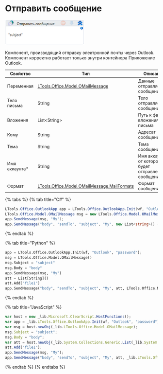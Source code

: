 # Отправить сообщение

![](<../../../.gitbook/assets/image (73).png>)

Компонент, производящий отправку электронной почты через Outlook. Компонент корректно работает только внутри контейнера Приложение Outlook.

| Свойство       | Тип                                                                                   | Описание                                             |
| -------------- | ------------------------------------------------------------------------------------- | ---------------------------------------------------- |
| Переменная     | [LTools.Office.Model.OMailMessage](../els\_mail/datatypes/omailmessage.md)            | Данные отправляемого сообщения                       |
| Тело письма    | String                                                                                | Тело отправляемого сообщения                         |
| Вложения       | List\<String>                                                                         | Путь к файлу вложения письма                         |
| Кому           | String                                                                                | Адресат сообщения                                    |
| Тема           | String                                                                                | Тема сообщения                                       |
| Имя аккаунта\* | String                                                                                | Имя аккаунта, от которого будет отправлено сообщение |
| Формат         | [LTools.Office.Model.OMailMessage.MailFormats](../els\_mail/datatypes/mailformats.md) | Формат сообщения                                     |

{% tabs %}
{% tab title="C#" %}
```csharp
LTools.Office.OutlookApp app = LTools.Office.OutlookApp.Init(wf, "Outlook", "password");
LTools.Office.Model.OMailMessage msg = new LTools.Office.Model.OMailMessage() { Subject = "subject", Body = "body" };
app.SendMessage(msg, "My");
app.SendMessage("body", "sendTo", "subject", "My", new List<string>() { "file1" }, LTools.Office.Model.OMailMessage.MailFormats.HTML);
```
{% endtab %}

{% tab title="Python" %}
```python
app = LTools.Office.OutlookApp.Init(wf, "Outlook", "password");
msg = LTools.Office.Model.OMailMessage() 
msg.Subject = "subject"
msg.Body = "body"
app.SendMessage(msg, "My")
att = List[String]()
att.Add("file1")
app.SendMessage("body", "sendTo", "subject", "My", att, LTools.Office.Model.OMailMessage.MailFormats.HTML)
```
{% endtab %}

{% tab title="JavaScript" %}
```javascript
var host = new _lib.Microsoft.ClearScript.HostFunctions();
var app = _lib.LTools.Office.OutlookApp.Init(wf, "Outlook", "password");
var msg = host.newObj(_lib.LTools.Office.Model.OMailMessage); 
msg.Subject = "subject";
msg.Body = "body";
var att = host.newObj(_lib.System.Collections.Generic.List(_lib.System.String));
att.Add("file1");
app.SendMessage(msg, "My");
app.SendMessage("body", "sendTo", "subject", "My", att, _lib.LTools.Office.Model.OMailMessage.MailFormats.HTML);
```
{% endtab %}
{% endtabs %}



